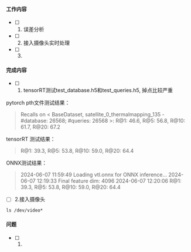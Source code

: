 #### 工作内容

- [ ] 1. 误差分析
- [ ] 2.  接入摄像头实时处理
- [ ] 3.

#### 完成内容

- [ ] 1. tensorRT测试test_database.h5和test_queries.h5, 掉点比较严重

pytorch pth文件测试结果：
>Recalls on < BaseDataset, satellite_0_thermalmapping_135 - #database: 26568; #queries: 26568 >: R@1: 46.6, R@5: 56.8, R@10: 61.7, R@20: 67.2

tensorRT 测试结果：
>R@1: 39.3, R@5: 53.8, R@10: 59.0, R@20: 64.4


ONNX测试结果：
>2024-06-07 11:59:49   Loading vtl.onnx for ONNX inference...
2024-06-07 12:19:33   Final feature dim: 4096
2024-06-07 12:20:06   R@1: 39.3, R@5: 53.8, R@10: 59.0, R@20: 64.4


- [ ] 2.接入摄像头

`ls /dev/video*`



#### 问题

- [ ] 1.